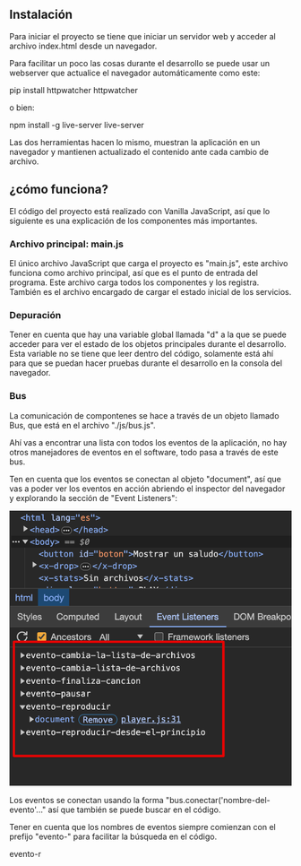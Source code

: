 ## Instalación

Para iniciar el proyecto se tiene que iniciar un servidor
web y acceder al archivo index.html desde un navegador.


Para facilitar un poco las cosas durante el desarrollo se
puede usar un webserver que actualice el navegador
automáticamente como este:

pip install httpwatcher
httpwatcher

o bien:

npm install -g live-server
live-server

Las dos herramientas hacen lo mismo, muestran la aplicación
en un navegador y mantienen actualizado el contenido ante
cada cambio de archivo.

## ¿cómo funciona?

El código del proyecto está realizado con Vanilla JavaScript, así que lo
siguiente es una explicación de los componentes más importantes.

### Archivo principal: main.js

El único archivo JavaScript que carga el proyecto es "main.js", este archivo
funciona como archivo principal, así que es el punto de entrada del programa.
Este archivo carga todos los componentes y los registra. También es el archivo
encargado de cargar el estado inicial de los servicios.


### Depuración

Tener en cuenta que hay una variable global llamada "d" a la que se puede
acceder para ver el estado de los objetos principales durante el desarrollo.
Esta variable no se tiene que leer dentro del código, solamente está ahí para
que se puedan hacer pruebas durante el desarrollo en la consola del navegador.

### Bus

La comunicación de compontenes se hace a través de un objeto llamado Bus, que
está en el archivo "./js/bus.js".

Ahí vas a encontrar una lista con todos los eventos de la aplicación, no hay
otros manejadores de eventos en el software, todo pasa a través de este bus.

Ten en cuenta que los eventos se conectan al objeto "document", así que vas a
poder ver los eventos en acción abriendo el inspector del navegador y explorando
la sección de "Event Listeners":

![](./images/event-listeners.png)

Los eventos se conectan usando la forma "bus.conectar('nombre-del-evento'..."
así que también se puede buscar en el código.


Tener en cuenta que los nombres de eventos siempre comienzan con el prefijo
"evento-" para facilitar la búsqueda en el código.

evento-r
